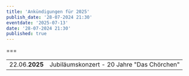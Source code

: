 ```yaml
---
title: 'Ankündigungen für 2025'
publish_date: '28-07-2024 21:30'
eventdate: '2025-07-13'
date: '28-07-2024 21:30'
published: true
---
```


===

|   |   | 
| :------------ | :------------ | 
| 22.06.**2025** | Jubiläumskonzert - 20 Jahre "Das Chörchen" | 

